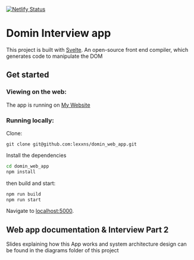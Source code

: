 [![Netlify Status](https://api.netlify.com/api/v1/badges/c0f67447-333c-46b4-bb9d-477977920830/deploy-status)](https://app.netlify.com/sites/amazing-hamilton-e3b574/deploys)

# Domin Interview app

This project is built with [Svelte](https://svelte.dev).
An open-source front end compiler, which generates code to manipulate the DOM

## Get started

### Viewing on the web:

The app is running on [My Website](https://lexxns.com)

### Running locally:

Clone:

```
git clone git@github.com:lexxns/domin_web_app.git
```

Install the dependencies

```bash
cd domin_web_app
npm install
```

then build and start:

```bash
npm run build
npm run start
```

Navigate to [localhost:5000](http://localhost:5000).

## Web app documentation & Interview Part 2

Slides explaining how this App works and system architecture design can be found in the diagrams folder of this project
